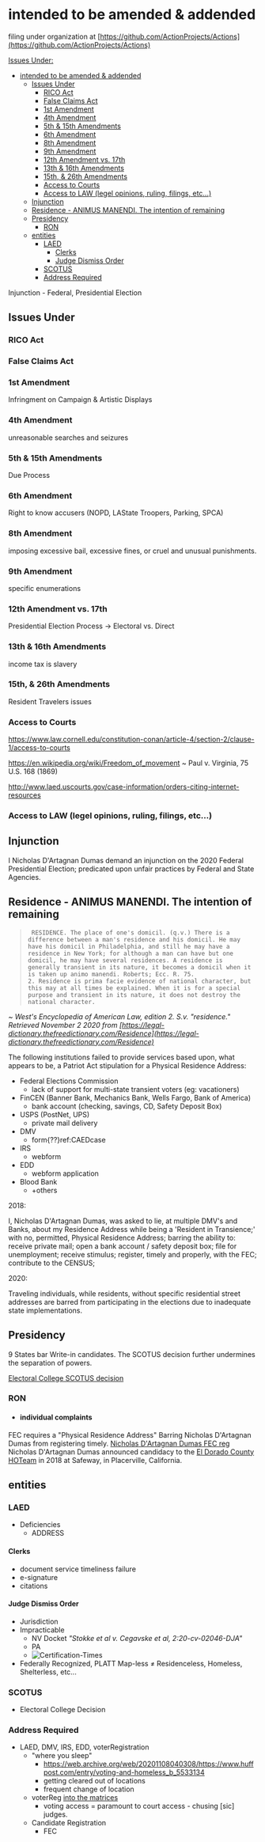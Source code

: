 # intended to be amended & addended

filing under organization at [https://github.com/ActionProjects/Actions](https://github.com/ActionProjects/Actions)

[Issues Under:](#issues-under)

- [intended to be amended & addended](#intended-to-be-amended--addended)
	- [Issues Under](#issues-under)
		- [RICO Act](#rico-act)
		- [False Claims Act](#false-claims-act)
		- [1st Amendment](#1st-amendment)
		- [4th Amendment](#4th-amendment)
		- [5th & 15th Amendments](#5th--15th-amendments)
		- [6th Amendment](#6th-amendment)
		- [8th Amendment](#8th-amendment)
		- [9th Amendment](#9th-amendment)
		- [12th Amendment vs. 17th](#12th-amendment-vs-17th)
		- [13th & 16th Amendments](#13th--16th-amendments)
		- [15th, & 26th Amendments](#15th--26th-amendments)
		- [Access to Courts](#access-to-courts)
		- [Access to LAW (legel opinions, ruling, filings, etc...)](#access-to-law-legel-opinions-ruling-filings-etc)
	- [Injunction](#injunction)
	- [Residence - ANIMUS MANENDI. The intention of remaining](#residence---animus-manendi-the-intention-of-remaining)
	- [Presidency](#presidency)
		- [RON](#ron)
	- [entities](#entities)
		- [LAED](#laed)
			- [Clerks](#clerks)
			- [Judge Dismiss Order](#judge-dismiss-order)
		- [SCOTUS](#scotus)
		- [Address Required](#address-required)

Injunction - Federal, Presidential Election

## Issues Under

### RICO Act

### False Claims Act

### 1st Amendment

 Infringment on Campaign & Artistic Displays

### 4th Amendment

 unreasonable searches and seizures

### 5th & 15th Amendments

 Due Process

### 6th Amendment

 Right to know accusers (NOPD, LAState Troopers, Parking, SPCA)

### 8th Amendment

  imposing excessive bail, excessive fines, or cruel and unusual punishments.

### 9th Amendment

 specific enumerations

### 12th Amendment vs. 17th

 Presidential Election Process -> Electoral vs. Direct

### 13th & 16th Amendments

 income tax is slavery

### 15th, & 26th Amendments

 Resident Travelers issues

### Access to Courts

 <https://www.law.cornell.edu/constitution-conan/article-4/section-2/clause-1/access-to-courts>

 <https://en.wikipedia.org/wiki/Freedom_of_movement>
 ~ Paul v. Virginia, 75 U.S. 168 (1869)

 <http://www.laed.uscourts.gov/case-information/orders-citing-internet-resources>

### Access to LAW (legel opinions, ruling, filings, etc...)

## Injunction

I Nicholas D'Artagnan Dumas demand an injunction on the 2020 Federal Presidential Election; predicated upon unfair practices by Federal and State Agencies.

## Residence - ANIMUS MANENDI. The intention of remaining

>      RESIDENCE. The place of one's domicil. (q.v.) There is a difference between a man's residence and his domicil. He may have his domicil in Philadelphia, and still he may have a residence in New York; for although a man can have but one domicil, he may have several residences. A residence is generally transient in its nature, it becomes a domicil when it is taken up animo manendi. Roberts; Ecc. R. 75.
>     2. Residence is prima facie evidence of national character, but this may at all times be explained. When it is for a special purpose and transient in its nature, it does not destroy the national character.
*~ West's Encyclopedia of American Law, edition 2. S.v. "residence." Retrieved November 2 2020 from [https://legal-dictionary.thefreedictionary.com/Residence](https://legal-dictionary.thefreedictionary.com/Residence)*

The following institutions failed to provide services based upon, what appears to be, a Patriot Act stipulation for a Physical Residence Address:

- Federal Elections Commission
  - lack of support for multi-state transient voters (eg: vacationers)
- FinCEN (Banner Bank, Mechanics Bank, Wells Fargo, Bank of America)
  - bank account (checking, savings, CD, Safety Deposit Box)
- USPS (PostNet, UPS)
  - private mail delivery
- DMV
  - form{??}ref:CAEDcase
- IRS
  - webform
- EDD
  - webform application
- Blood Bank
  - +others

2018:

I, Nicholas D'Artagnan Dumas, was asked to lie, at multiple DMV's and Banks, about my Residence Address while being a 'Resident in Transience;' with no, permitted, Physical Residence Address; barring the ability to: receive private mail; open a bank account / safety deposit box; file for unemployment; receive stimulus; register, timely and properly, with the FEC; contribute to the CENSUS; 

2020:

Traveling individuals, while residents, without specific residential street addresses are barred from participating in the elections due to inadequate state implementations.

## Presidency

9 States bar Write-in candidates.
The SCOTUS decision further undermines the separation of powers.

[Electoral College SCOTUS decision](https://github.com/ActionProjects/Actions/blob/main/actions/pages/theSuits/some-Duplicates/SCOTUS_decision_deficiencies-v.2.md#scotus-electoral-college-decision)

### RON

- #### individual complaints

<!-- Supplemental information can be found on confiscated hardware by the NOPD; after the police shooting on Royal Street in New Orleans, Louisiana https://mobile.twitter.com/wwltv/status/1322369591885090817?s=10 @ https://www.youtube.com/watch?v=7cezZkvw718 see me recording w/ Adeline (the puppy). -->

FEC requires a "Physical Residence Address" Barring Nicholas D'Artagnan Dumas from registering timely.
[Nicholas D'Artagnan Dumas FEC reg](https://www.fec.gov/data/candidate/P00017343/?cycle=2020&election_full=true)
Nicholas D'Artagnan Dumas announced candidacy to the [El Dorado County HOTeam](https://www.counties.org/post/el-dorado-countys-homeless-outreach-team) in 2018 at Safeway, in Placerville, California.

<!-- Original Compilation / Composition with NOPD Detectives; after, device confiscated for video retrieval of NOLA Police Involved Shooting on 10/30/2020 at Royal Street. -->

## entities

### LAED

- Deficiencies
  - ADDRESS

#### Clerks

- document service timeliness failure
- e-signature
- citations

#### Judge Dismiss Order

- Jurisdiction
- Impracticable
  - NV Docket *"Stokke et al v. Cegavske et al, 2:20-cv-02046-DJA"*
  - PA
  - ![Certification-Times](/actions/pages/theSuits/Complaints/Presidential_Campaign/Election-Certification.PNG)
- Federally Recognized, PLATT Map-less ≠ Residenceless, Homeless, Shelterless, etc...

### SCOTUS

- Electoral College Decision

### Address Required

- LAED, DMV, IRS, EDD, voterRegistration
  - "where you sleep"
    - <https://web.archive.org/web/20201108040308/https://www.huffpost.com/entry/voting-and-homeless_b_5533134>
    - getting cleared out of locations
    - frequent change of location
  - voterReg [into the matrices](https://docs.google.com/spreadsheets/d/11BQV6dw4WY2neblNqhRKdZolpbf4zc49yi7NcvXTuB0/edit?usp=drivesdk
)
    - voting access = paramount to court access - chusing [sic] judges.
  - Candidate Registration
    - FEC
